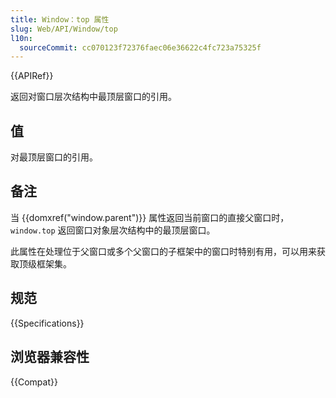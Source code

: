 ```yaml
---
title: Window：top 属性
slug: Web/API/Window/top
l10n:
  sourceCommit: cc070123f72376faec06e36622c4fc723a75325f
---
```


{{APIRef}}

返回对窗口层次结构中最顶层窗口的引用。

## 值

对最顶层窗口的引用。

## 备注

当 {{domxref("window.parent")}} 属性返回当前窗口的直接父窗口时，`window.top` 返回窗口对象层次结构中的最顶层窗口。

此属性在处理位于父窗口或多个父窗口的子框架中的窗口时特别有用，可以用来获取顶级框架集。

## 规范

{{Specifications}}

## 浏览器兼容性

{{Compat}}
